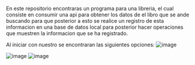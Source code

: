 En este repositorio encontraras un programa para una libreria, el cual consiste en consumir una api para obtener los datos de el libro que se ande buscando para que posterior a esto 
se realice un registro de esta informacion en una base de datos local para posterior hacer operaciones que muestren la informacion  que se ha registrado.

Al iniciar con nuestro se encontraran las siguientes opciones:
![image](https://github.com/user-attachments/assets/a136e3a5-1b3f-4352-a05f-bf1190ad9d36)


![image](https://github.com/user-attachments/assets/9b3064b8-5655-4e54-91a5-6b849d5710a1)
![image](https://github.com/user-attachments/assets/0c0adb98-ce30-47c2-a028-f2da5069a76e)
